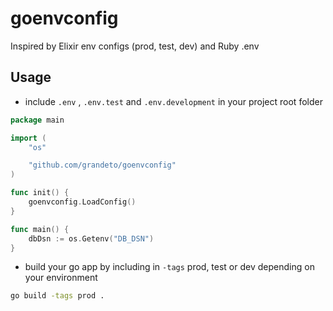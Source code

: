 # goenvconfig

Inspired by Elixir env configs (prod, test, dev) and Ruby .env

## Usage

- include `.env` , `.env.test` and `.env.development` in your project root folder

```go
package main

import (
    "os"

    "github.com/grandeto/goenvconfig"
)

func init() {
    goenvconfig.LoadConfig()
}

func main() {
    dbDsn := os.Getenv("DB_DSN")
}
```

- build your go app by including in `-tags` prod, test or dev depending on your environment

```bash
go build -tags prod .
```
